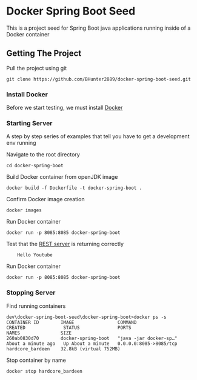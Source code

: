 # Docker Spring Boot Seed

This is a project seed for Spring Boot java applications running inside of a Docker container

## Getting The Project

Pull the project using git

```
git clone https://github.com/BHunter2889/docker-spring-boot-seed.git
```

### Install Docker

Before we start testing, we must install [Docker](https://docs.docker.com/engine/installation/)

### Starting Server

A step by step series of examples that tell you have to get a development env running

Navigate to the root directory

```
cd docker-spring-boot
```

Build Docker container from openJDK image

```
docker build -f Dockerfile -t docker-spring-boot .
```

Confirm Docker image creation

```
docker images
```

Run Docker container

```
docker run -p 8085:8085 docker-spring-boot
```

Test that the [REST server](http://localhost:8085/rest/docker/hello/) is returning correctly

```
    Hello Youtube
```

Run Docker container

```
docker run -p 8085:8085 docker-spring-boot
```

### Stopping Server

Find running containers

```
dev\docker-spring-boot-seed\docker-spring-boot>docker ps -s
CONTAINER ID        IMAGE                COMMAND                  CREATED              STATUS              PORTS                    NAMES               SIZE
260ab0830d70        docker-spring-boot   "java -jar docker-sp…"   About a minute ago   Up About a minute   0.0.0.0:8085->8085/tcp   hardcore_bardeen    32.8kB (virtual 752MB)

```

Stop container by name

```
docker stop hardcore_bardeen

```
